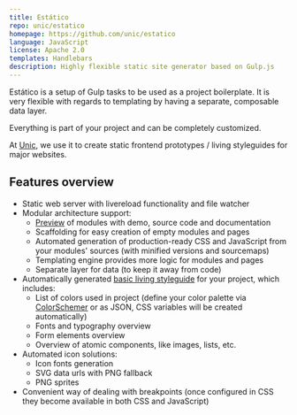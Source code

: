 ```yaml
---
title: Estático
repo: unic/estatico
homepage: https://github.com/unic/estatico
language: JavaScript
license: Apache 2.0
templates: Handlebars
description: Highly flexible static site generator based on Gulp.js
---
```


Estático is a setup of Gulp tasks to be used as a project boilerplate. It is very flexible with regards to templating by having a separate, composable data layer.

Everything is part of your project and can be completely customized.

At [Unic](https://www.unic.com), we use it to create static frontend prototypes / living styleguides for major websites.

## Features overview

- Static web server with livereload functionality and file watcher
- Modular architecture support:
    - [Preview](http://unic.github.io/estatico) of modules with demo, source code and documentation
    - Scaffolding for easy creation of empty modules and pages
    - Automated generation of production-ready CSS and JavaScript from your modules' sources (with minified versions and sourcemaps)
    - Templating engine provides more logic for modules and pages
    - Separate layer for data (to keep it away from code)
- Automatically generated [basic living styleguide](http://unic.github.io/estatico) for your project, which includes:
    - List of colors used in project (define your color palette via [ColorSchemer](https://www.colorschemer.com) or as JSON, CSS variables will be created automatically)
    - Fonts and typography overview
    - Form elements overview
    - Overview of atomic components, like images, lists, etc.
- Automated icon solutions:
    - Icon fonts generation
    - SVG data urls with PNG fallback
    - PNG sprites
- Convenient way of dealing with breakpoints (once configured in CSS they become available in both CSS and JavaScript)